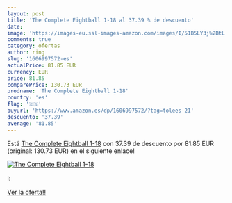 ```yaml
---
layout: post
title: 'The Complete Eightball 1-18 al 37.39 % de descuento'
date: 
image: 'https://images-eu.ssl-images-amazon.com/images/I/51B5LY3j%2BtL._SL200_.jpg'
comments: true
category: ofertas
author: ring
slug: '1606997572-es'
actualPrice: 81.85 EUR
currency: EUR
price: 81.85
comparePrice: 130.73 EUR
prodname: 'The Complete Eightball 1-18'
country: 'es'
flag: '🇪🇸'
buyurl: 'https://www.amazon.es/dp/1606997572/?tag=tolees-21'
descuento: '37.39'
average: '81.85'
---
```


Está [The Complete Eightball 1-18](https://www.amazon.es/dp/1606997572/?tag=tolees-21) con 37.39 de descuento por 81.85 EUR (original: 130.73 EUR) en el siguiente enlace!

[![The Complete Eightball 1-18](https://images-eu.ssl-images-amazon.com/images/I/51B5LY3j%2BtL._SL200_.jpg)](https://www.amazon.es/dp/1606997572/?tag=tolees-21)

ℹ️:


[Ver la oferta!!](https://www.amazon.es/dp/1606997572/?tag=tolees-21)
